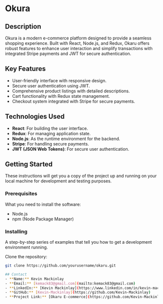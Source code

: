 
# Okura

## Description
Okura is a modern e-commerce platform designed to provide a seamless shopping experience. Built with React, Node.js, and Redux, Okaru offers robust features to enhance user interaction and simplify transactions with integrated Stripe payments and JWT for secure authentication.

## Key Features
- User-friendly interface with responsive design.
- Secure user authentication using JWT.
- Comprehensive product listings with detailed descriptions.
- Cart functionality with Redux state management.
- Checkout system integrated with Stripe for secure payments.

## Technologies Used
- **React**: For building the user interface.
- **Redux**: For managing application state.
- **Node.js**: As the runtime environment for the backend.
- **Stripe**: For handling secure payments.
- **JWT (JSON Web Tokens)**: For secure user authentication.

## Getting Started
These instructions will get you a copy of the project up and running on your local machine for development and testing purposes.

### Prerequisites
What you need to install the software:
- Node.js
- npm (Node Package Manager)

### Installing
A step-by-step series of examples that tell you how to get a development environment running.

Clone the repository:
```bash
git clone https://github.com/yourusername/okaru.git

## Contact
- **Name:** Kevin Mackinlay
- **Email:** [kemack83@gmail.com](mailto:kemack83@gmail.com)
- **LinkedIn:** [Kevin Mackinlay](https://www.linkedin.com/in/kevin-mackinlay/)
- **GitHub:** [Kevin-Mackinlay](https://github.com/Kevin-Mackinlay)
- **Project Link:** [Okaru E-commerce](https://github.com/Kevin-Mackinlay/EcommercePF)
